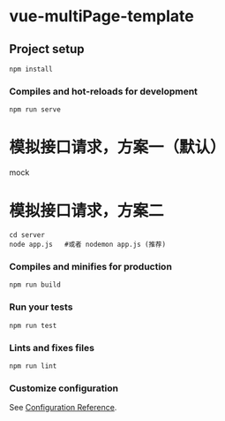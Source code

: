 # vue-multiPage-template

## Project setup
```
npm install
```

### Compiles and hot-reloads for development
```
npm run serve
```

# 模拟接口请求，方案一（默认）
mock

# 模拟接口请求，方案二
```
cd server
node app.js   #或者 nodemon app.js (推荐)
```

### Compiles and minifies for production
```
npm run build
```

### Run your tests
```
npm run test
```

### Lints and fixes files
```
npm run lint
```

### Customize configuration
See [Configuration Reference](https://cli.vuejs.org/config/).


